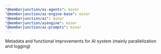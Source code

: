 ```yaml
---
"@memberjunction/ai-agents": minor
"@memberjunction/ai-engine-base": minor
"@memberjunction/ai": minor
"@memberjunction/aiengine": minor
"@memberjunction/ai-prompts": minor
---
```


Metadata and functional improvements for AI system (mainly parallelization and logging)
